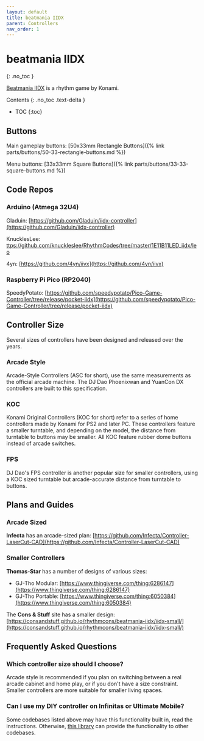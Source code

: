 ```yaml
---
layout: default
title: beatmania IIDX
parent: Controllers
nav_order: 1
---
```


# beatmania IIDX
{: .no_toc }

[Beatmania IIDX](https://remywiki.com/Beatmania_IIDX_Information) is a rhythm game by Konami.

Contents
{: .no_toc .text-delta }

- TOC
{:toc}

## Buttons

Main gameplay buttons: [50x33mm Rectangle Buttons]({% link parts/buttons/50-33-rectangle-buttons.md %})

Menu buttons: [33x33mm Square Buttons]({% link parts/buttons/33-33-square-buttons.md %})

## Code Repos

### Arduino (Atmega 32U4)

Gladuin: [https://github.com/Gladuin/iidx-controller](https://github.com/Gladuin/iidx-controller)

KnucklesLee: [ttps://github.com/knuckleslee/RhythmCodes/tree/master/1E11B11LED_iidx/leo](https://github.com/knuckleslee/RhythmCodes/tree/master/1E11B11LED_iidx/leo)

4yn: [https://github.com/4yn/iivx](https://github.com/4yn/iivx)

### Raspberry Pi Pico (RP2040)

SpeedyPotato: [https://github.com/speedypotato/Pico-Game-Controller/tree/release/pocket-iidx](https://github.com/speedypotato/Pico-Game-Controller/tree/release/pocket-iidx)

## Controller Size

Several sizes of controllers have been designed and released over the years.

### Arcade Style

Arcade-Style Controllers (ASC for short), use the same measurements as the official arcade machine. The DJ Dao Phoenixwan and YuanCon DX controllers are built to this specification.

### KOC

Konami Original Controllers (KOC for short) refer to a series of home controllers made by Konami for PS2 and later PC. These controllers feature a smaller turntable, and depending on the model, the distance from turntable to buttons may be smaller. All KOC feature rubber dome buttons instead of arcade switches.

### FPS

DJ Dao's FPS controller is another popular size for smaller controllers, using a KOC sized turntable but arcade-accurate distance from turntable to buttons.

## Plans and Guides

### Arcade Sized

**Infecta** has an arcade-sized plan: [https://github.com/Infecta/Controller-LaserCut-CAD](https://github.com/Infecta/Controller-LaserCut-CAD)

### Smaller Controllers

**Thomas-Star** has a number of designs of various sizes:
* GJ-Tho Modular: [https://www.thingiverse.com/thing:6286147](https://www.thingiverse.com/thing:6286147)
* GJ-Tho Portable: [https://www.thingiverse.com/thing:6050384](https://www.thingiverse.com/thing:6050384)

The **Cons & Stuff** site has a smaller design: [https://consandstuff.github.io/rhythmcons/beatmania-iidx/iidx-small/](https://consandstuff.github.io/rhythmcons/beatmania-iidx/iidx-small/)

## Frequently Asked Questions

### Which controller size should I choose?

Arcade style is recommended if you plan on switching between a real arcade cabinet and home play, or if you don't have a size constraint. Smaller controllers are more suitable for smaller living spaces.

### Can I use my DIY controller on Infinitas or Ultimate Mobile?

Some codebases listed above may have this functionality built in, read the instructions. Otherwise, [this library](https://github.com/veroxzik/arduino-konami-spoof) can provide the functionality to other codebases.